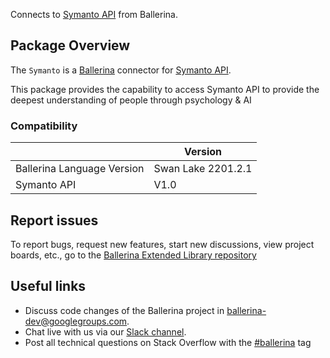 Connects to [Symanto API](https://symanto-research.github.io/symanto-docs/#introduction) from Ballerina.

## Package Overview
The `Symanto` is a [Ballerina](https://ballerina.io/) connector for [Symanto API](https://api.symanto.net/docs).  

This package provides the capability to access Symanto API to provide the deepest understanding of people through psychology & AI

### Compatibility
|                               | Version               |
|-------------------------------|-----------------------|
| Ballerina Language Version    | Swan Lake 2201.2.1      |
| Symanto API                   | V1.0                  |

## Report issues
To report bugs, request new features, start new discussions, view project boards, etc., go to the [Ballerina Extended Library repository](https://github.com/ballerina-platform/ballerina-extended-library)

## Useful links
- Discuss code changes of the Ballerina project in [ballerina-dev@googlegroups.com](mailto:ballerina-dev@googlegroups.com).
- Chat live with us via our [Slack channel](https://ballerina.io/community/slack/).
- Post all technical questions on Stack Overflow with the [#ballerina](https://stackoverflow.com/questions/tagged/ballerina) tag
